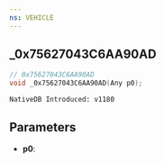 ```yaml
---
ns: VEHICLE
---
```

## _0x75627043C6AA90AD

```c
// 0x75627043C6AA90AD
void _0x75627043C6AA90AD(Any p0);
```

```
NativeDB Introduced: v1180
```

## Parameters
* **p0**:
